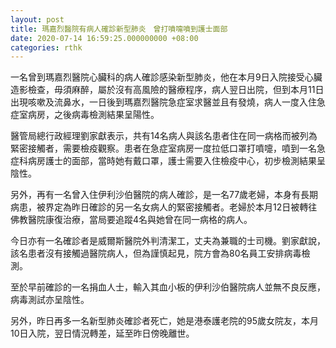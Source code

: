 ```yaml
---
layout: post
title: 瑪嘉烈醫院有病人確診新型肺炎　曾打噴嚏噴到護士面部
date: 2020-07-14 16:59:25.000000000 +08:00
categories: rthk
---
```


一名曾到瑪嘉烈醫院心臟科的病人確診感染新型肺炎，他在本月9日入院接受心臟造影檢查，毋須麻醉，屬於沒有高風險的醫療程序，病人翌日出院，但到本月11日出現咳嗽及流鼻水，一日後到瑪嘉烈醫院急症室求醫並且有發燒，病人一度入住急症室病房，之後病毒檢測結果呈陽性。

醫管局總行政經理劉家獻表示，共有14名病人與該名患者住在同一病格而被列為緊密接觸者，需要檢疫觀察。患者在急症室病房一度拉低口罩打噴嚏，噴到一名急症科病房護士的面部，當時她有戴口罩，護士需要入住檢疫中心，初步檢測結果呈陰性。

另外，再有一名曾入住伊利沙伯醫院的病人確診，是一名77歲老婦，本身有長期病患，被界定為昨日確診的另一名女病人的緊密接觸者。老婦於本月12日被轉往佛教醫院康復治療，當局要追蹤4名與她曾在同一病格的病人。

今日亦有一名確診者是威爾斯醫院外判清潔工，丈夫為兼職的士司機。劉家獻說，該名患者沒有接觸過醫院病人，但為謹慎起見，院方會為80名員工安排病毒檢測。

至於早前確診的一名捐血人士，輸入其血小板的伊利沙伯醫院病人並無不良反應，病毒測試亦呈陰性。

另外，昨日再多一名新型肺炎確診者死亡，她是港泰護老院的95歲女院友，本月10日入院，翌日情況轉差，延至昨日傍晚離世。
